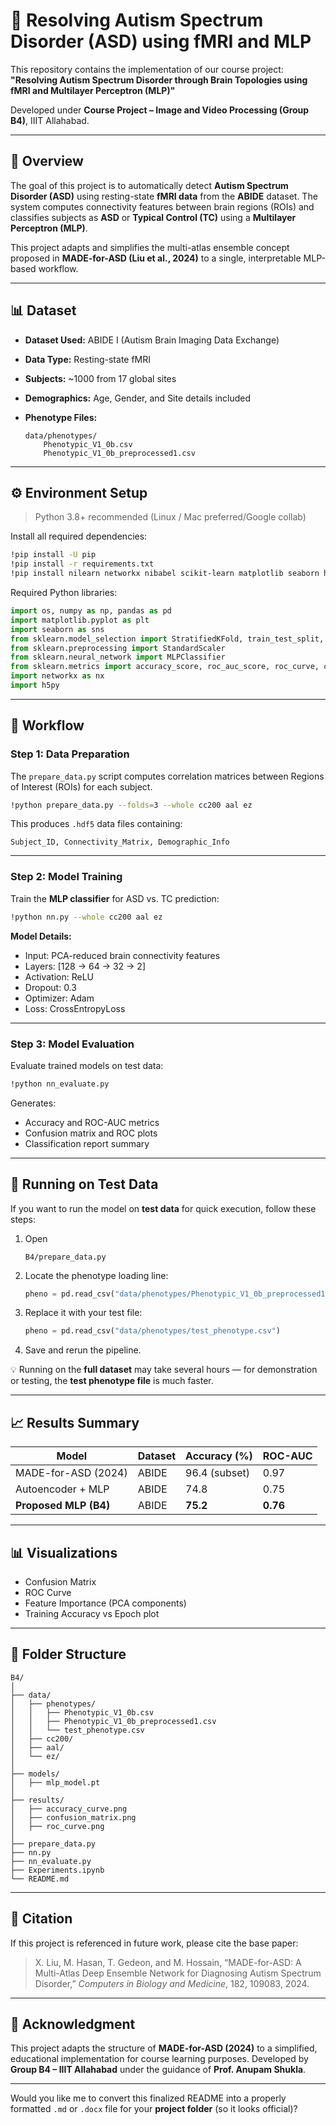 # 🧠 Resolving Autism Spectrum Disorder (ASD) using fMRI and MLP

This repository contains the implementation of our course project:
**"Resolving Autism Spectrum Disorder through Brain Topologies using fMRI and Multilayer Perceptron (MLP)"**

Developed under **Course Project – Image and Video Processing (Group B4)**, IIIT Allahabad.

---

## 📄 Overview

The goal of this project is to automatically detect **Autism Spectrum Disorder (ASD)** using resting-state **fMRI data** from the **ABIDE** dataset.
The system computes connectivity features between brain regions (ROIs) and classifies subjects as **ASD** or **Typical Control (TC)** using a **Multilayer Perceptron (MLP)**.

This project adapts and simplifies the multi-atlas ensemble concept proposed in **MADE-for-ASD (Liu et al., 2024)** to a single, interpretable MLP-based workflow.

---

## 📊 Dataset

* **Dataset Used:** ABIDE I (Autism Brain Imaging Data Exchange)
* **Data Type:** Resting-state fMRI
* **Subjects:** ~1000 from 17 global sites
* **Demographics:** Age, Gender, and Site details included
* **Phenotype Files:**

  ```
  data/phenotypes/
      Phenotypic_V1_0b.csv
      Phenotypic_V1_0b_preprocessed1.csv
  ```

---

## ⚙️ Environment Setup

> Python 3.8+ recommended (Linux / Mac preferred/Google collab)

Install all required dependencies:

```bash
!pip install -U pip
!pip install -r requirements.txt
!pip install nilearn networkx nibabel scikit-learn matplotlib seaborn h5py
```

Required Python libraries:

```python
import os, numpy as np, pandas as pd
import matplotlib.pyplot as plt
import seaborn as sns
from sklearn.model_selection import StratifiedKFold, train_test_split, cross_val_score
from sklearn.preprocessing import StandardScaler
from sklearn.neural_network import MLPClassifier
from sklearn.metrics import accuracy_score, roc_auc_score, roc_curve, confusion_matrix, classification_report
import networkx as nx
import h5py
```

---

## 🧩 Workflow

### Step 1: Data Preparation

The `prepare_data.py` script computes correlation matrices between Regions of Interest (ROIs) for each subject.

```bash
!python prepare_data.py --folds=3 --whole cc200 aal ez
```

This produces `.hdf5` data files containing:

```
Subject_ID, Connectivity_Matrix, Demographic_Info
```

---

### Step 2: Model Training

Train the **MLP classifier** for ASD vs. TC prediction:

```bash
!python nn.py --whole cc200 aal ez
```

**Model Details:**

* Input: PCA-reduced brain connectivity features
* Layers: [128 → 64 → 32 → 2]
* Activation: ReLU
* Dropout: 0.3
* Optimizer: Adam
* Loss: CrossEntropyLoss

---

### Step 3: Model Evaluation

Evaluate trained models on test data:

```bash
!python nn_evaluate.py
```

Generates:

* Accuracy and ROC-AUC metrics
* Confusion matrix and ROC plots
* Classification report summary

---

## 🧠 Running on Test Data

If you want to run the model on **test data** for quick execution, follow these steps:

1. Open

   ```
   B4/prepare_data.py
   ```
2. Locate the phenotype loading line:

   ```python
   pheno = pd.read_csv("data/phenotypes/Phenotypic_V1_0b_preprocessed1.csv")
   ```
3. Replace it with your test file:

   ```python
   pheno = pd.read_csv("data/phenotypes/test_phenotype.csv")
   ```
4. Save and rerun the pipeline.

💡 Running on the **full dataset** may take several hours —
for demonstration or testing, the **test phenotype file** is much faster.

---

## 📈 Results Summary

| Model                 | Dataset | Accuracy (%)  | ROC-AUC  |
| --------------------- | ------- | ------------- | -------- |
| MADE-for-ASD (2024)   | ABIDE   | 96.4 (subset) | 0.97     |
| Autoencoder + MLP     | ABIDE   | 74.8          | 0.75     |
| **Proposed MLP (B4)** | ABIDE   | **75.2**      | **0.76** |

---

## 📊 Visualizations

* Confusion Matrix
* ROC Curve
* Feature Importance (PCA components)
* Training Accuracy vs Epoch plot

---

## 🧱 Folder Structure

```
B4/
│
├── data/
│   ├── phenotypes/
│   │   ├── Phenotypic_V1_0b.csv
│   │   ├── Phenotypic_V1_0b_preprocessed1.csv
│   │   └── test_phenotype.csv
│   ├── cc200/
│   ├── aal/
│   └── ez/
│
├── models/
│   ├── mlp_model.pt
│
├── results/
│   ├── accuracy_curve.png
│   ├── confusion_matrix.png
│   ├── roc_curve.png
│
├── prepare_data.py
├── nn.py
├── nn_evaluate.py
├── Experiments.ipynb
└── README.md
```

---

## 🔬 Citation

If this project is referenced in future work, please cite the base paper:

> X. Liu, M. Hasan, T. Gedeon, and M. Hossain,
> “MADE-for-ASD: A Multi-Atlas Deep Ensemble Network for Diagnosing Autism Spectrum Disorder,”
> *Computers in Biology and Medicine*, 182, 109083, 2024.

---

## 🧩 Acknowledgment

This project adapts the structure of **MADE-for-ASD (2024)** to a simplified, educational implementation for course learning purposes.
Developed by **Group B4 – IIIT Allahabad**
under the guidance of **Prof. Anupam Shukla**.

---

Would you like me to convert this finalized README into a properly formatted `.md` or `.docx` file for your **project folder** (so it looks official)?
